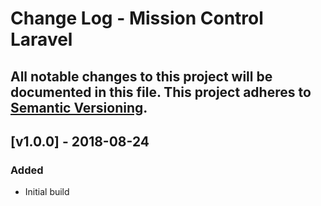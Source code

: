 # Change Log - Mission Control Laravel
All notable changes to this project will be documented in this file.
This project adheres to [Semantic Versioning](http://semver.org/).
----

## [v1.0.0] - 2018-08-24

### Added
- Initial build
